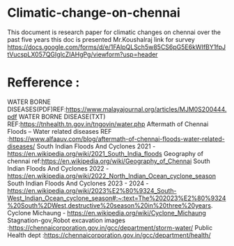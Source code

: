 # Climatic-change-on-chennai
This document is research paper for climatic changes on chennai over the past five years
this doc is presented Mr.Koushalraj
link for survey
https://docs.google.com/forms/d/e/1FAIpQLSch5w85CS6pG5E6kWIfBY1fpJtVucspLX057QGIglcZIAHgPg/viewform?usp=header

# Refference :
WATER BORNE DISEASES(PDF)REF:https://www.malayajournal.org/articles/MJM0S200444.pdf
WATER BORNE DISEASE(TXT) REF:https://tnhealth.tn.gov.in/tngovin/water.php
Aftermath of Chennai Floods – Water related diseases REF :https://www.alfaauv.com/blog/aftermath-of-chennai-floods-water-related-diseases/
South Indian Floods And Cyclones 2021 - https://en.wikipedia.org/wiki/2021_South_India_floods
Geography of chennai ref:https://en.wikipedia.org/wiki/Geography_of_Chennai
South Indian Floods And Cyclones 2022 -https://en.wikipedia.org/wiki/2022_North_Indian_Ocean_cyclone_season
South Indian Floods And Cyclones 2023 - 2024 - https://en.wikipedia.org/wiki/2023%E2%80%9324_South-West_Indian_Ocean_cyclone_season#:~:text=The%202023%E2%80%9324%20South%2DWest,destructive%20season%20in%20three%20years.
Cyclone Michaung - https://en.wikipedia.org/wiki/Cyclone_Michaung
Stagnation-gov,Robot excavation images :https://chennaicorporation.gov.in/gcc/department/storm-water/
Public Health dept :https://chennaicorporation.gov.in/gcc/department/health/
